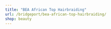```yaml
---
title: "BEA African Top Hairbraiding"
url: /bridgeport/bea-african-top-hairbraiding/
shop: beauty
---
```

